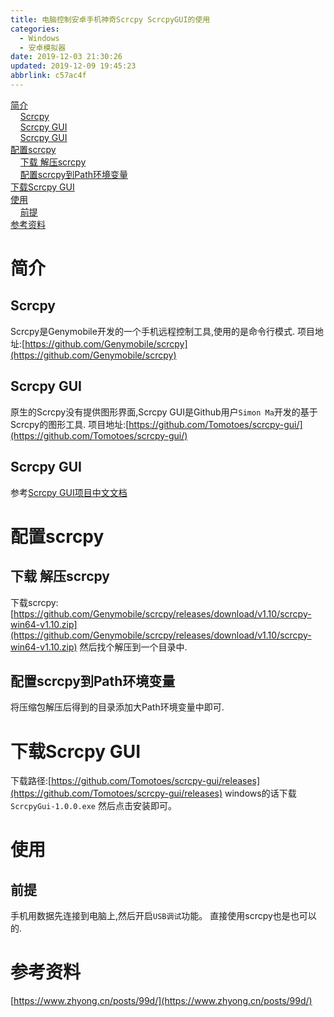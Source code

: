 ```yaml
---
title: 电脑控制安卓手机神奇Scrcpy ScrcpyGUI的使用
categories: 
  - Windows
  - 安卓模拟器
date: 2019-12-03 21:30:26
updated: 2019-12-09 19:45:23
abbrlink: c57ac4f
---
```

<div id='my_toc'><a href="/blog/c57ac4f/#简介">简介</a><br/>&nbsp;&nbsp;&nbsp;&nbsp;<a href="/blog/c57ac4f/#Scrcpy">Scrcpy</a><br/>&nbsp;&nbsp;&nbsp;&nbsp;<a href="/blog/c57ac4f/#Scrcpy-GUI">Scrcpy GUI</a><br/>&nbsp;&nbsp;&nbsp;&nbsp;<a href="/blog/c57ac4f/#Scrcpy-GUI">Scrcpy GUI</a><br/><a href="/blog/c57ac4f/#配置scrcpy">配置scrcpy</a><br/>&nbsp;&nbsp;&nbsp;&nbsp;<a href="/blog/c57ac4f/#下载-解压scrcpy">下载 解压scrcpy</a><br/>&nbsp;&nbsp;&nbsp;&nbsp;<a href="/blog/c57ac4f/#配置scrcpy到Path环境变量">配置scrcpy到Path环境变量</a><br/><a href="/blog/c57ac4f/#下载Scrcpy-GUI">下载Scrcpy GUI</a><br/><a href="/blog/c57ac4f/#使用">使用</a><br/>&nbsp;&nbsp;&nbsp;&nbsp;<a href="/blog/c57ac4f/#前提">前提</a><br/><a href="/blog/c57ac4f/#参考资料">参考资料</a><br/></div><!--more-->
<script>if (navigator.platform.search('arm')==-1){document.getElementById('my_toc').style.display = 'none';}
var e,p = document.getElementsByTagName('p');while (p.length>0) {e = p[0];e.parentElement.removeChild(e);}
</script>

<!--end-->
# 简介
## Scrcpy
Scrcpy是Genymobile开发的一个手机远程控制工具,使用的是命令行模式.
项目地址:[https://github.com/Genymobile/scrcpy](https://github.com/Genymobile/scrcpy)
## Scrcpy GUI
原生的Scrcpy没有提供图形界面,Scrcpy GUI是Github用户`Simon Ma`开发的基于Scrcpy的图形工具.
项目地址:[https://github.com/Tomotoes/scrcpy-gui/](https://github.com/Tomotoes/scrcpy-gui/)
## Scrcpy GUI
参考[Scrcpy GUI项目中文文档](https://github.com/Tomotoes/scrcpy-gui/blob/master/README.zh_CN.md)
# 配置scrcpy
## 下载 解压scrcpy
下载scrcpy:[https://github.com/Genymobile/scrcpy/releases/download/v1.10/scrcpy-win64-v1.10.zip](https://github.com/Genymobile/scrcpy/releases/download/v1.10/scrcpy-win64-v1.10.zip)
然后找个解压到一个目录中.
## 配置scrcpy到Path环境变量
将压缩包解压后得到的目录添加大Path环境变量中即可.

# 下载Scrcpy GUI
下载路径:[https://github.com/Tomotoes/scrcpy-gui/releases](https://github.com/Tomotoes/scrcpy-gui/releases)
windows的话下载`ScrcpyGui-1.0.0.exe`
然后点击安装即可。
# 使用
## 前提
手机用数据先连接到电脑上,然后开启`USB调试`功能。
直接使用scrcpy也是也可以的.

# 参考资料
[https://www.zhyong.cn/posts/99d/](https://www.zhyong.cn/posts/99d/)
